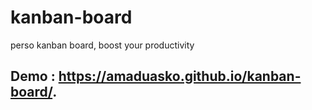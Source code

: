 # kanban-board

perso kanban board, boost your productivity

## Demo : https://amaduasko.github.io/kanban-board/.
